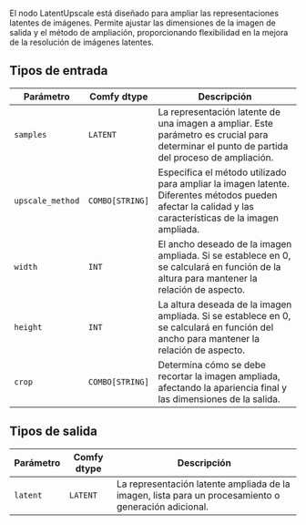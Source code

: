 
El nodo LatentUpscale está diseñado para ampliar las representaciones latentes de imágenes. Permite ajustar las dimensiones de la imagen de salida y el método de ampliación, proporcionando flexibilidad en la mejora de la resolución de imágenes latentes.
## Tipos de entrada

| Parámetro | Comfy dtype | Descripción |
|-----------|-------------|-------------|
| `samples` | `LATENT`    | La representación latente de una imagen a ampliar. Este parámetro es crucial para determinar el punto de partida del proceso de ampliación. |
| `upscale_method` | `COMBO[STRING]` | Especifica el método utilizado para ampliar la imagen latente. Diferentes métodos pueden afectar la calidad y las características de la imagen ampliada. |
| `width`   | `INT`       | El ancho deseado de la imagen ampliada. Si se establece en 0, se calculará en función de la altura para mantener la relación de aspecto. |
| `height`  | `INT`       | La altura deseada de la imagen ampliada. Si se establece en 0, se calculará en función del ancho para mantener la relación de aspecto. |
| `crop`    | `COMBO[STRING]` | Determina cómo se debe recortar la imagen ampliada, afectando la apariencia final y las dimensiones de la salida. |

## Tipos de salida

| Parámetro | Comfy dtype | Descripción |
|-----------|-------------|-------------|
| `latent`  | `LATENT`    | La representación latente ampliada de la imagen, lista para un procesamiento o generación adicional. |